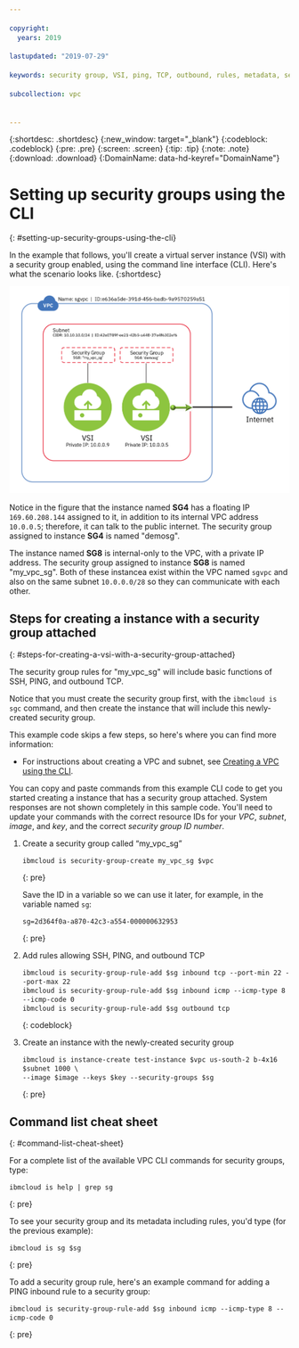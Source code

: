 ```yaml
---

copyright:
  years: 2019

lastupdated: "2019-07-29"

keywords: security group, VSI, ping, TCP, outbound, rules, metadata, setting up, vpc, vpc network

subcollection: vpc


---
```


{:shortdesc: .shortdesc}
{:new_window: target="_blank"}
{:codeblock: .codeblock}
{:pre: .pre}
{:screen: .screen}
{:tip: .tip}
{:note: .note}
{:download: .download}
{:DomainName: data-hd-keyref="DomainName"}

# Setting up security groups using the CLI
{: #setting-up-security-groups-using-the-cli}

In the example that follows, you'll create a virtual server instance (VSI) with a security group enabled, using the command line interface (CLI). Here's what the scenario looks like.
{:shortdesc}

![image3](/images/security-groups-schematic.png)

Notice in the figure that the instance named **SG4** has a floating IP `169.60.208.144` assigned to it, in addition to its internal VPC address `10.0.0.5`; therefore, it can talk to the public internet. The security group assigned to instance **SG4** is named "demosg".

The instance named **SG8** is internal-only to the VPC, with a private IP address. The security group assigned to instance **SG8** is named "my_vpc_sg". Both of these instancea exist within the VPC named `sgvpc` and also on the same subnet `10.0.0.0/28` so they can communicate with each other.

## Steps for creating a instance with a security group attached
{: #steps-for-creating-a-vsi-with-a-security-group-attached}

The security group rules for "my_vpc_sg" will include basic functions of SSH, PING, and outbound TCP.

Notice that you must create the security group first, with the `ibmcloud is sgc` command, and then create the instance that will include this newly-created security group.

This example code skips a few steps, so here's where you can find more information:

 * For instructions about creating a VPC and subnet, see [Creating a VPC using the CLI](/docs/vpc?topic=vpc-creating-a-vpc-using-cli).

You can copy and paste commands from this example CLI code to get you started creating a instance that has a security group attached. System responses are not shown completely in this sample code. You'll need to update your commands with the correct resource IDs for your _VPC_, _subnet_, _image_, and _key_, and the correct _security group ID number_.

1. Create a security group called “my_vpc_sg”

   ```
   ibmcloud is security-group-create my_vpc_sg $vpc
   ```
   {: pre}

   Save the ID in a variable so we can use it later, for example, in the variable named `sg`:

   ```
   sg=2d364f0a-a870-42c3-a554-000000632953
   ```
   {: pre}

2. Add rules allowing SSH, PING, and outbound TCP

   ```
   ibmcloud is security-group-rule-add $sg inbound tcp --port-min 22 --port-max 22
   ibmcloud is security-group-rule-add $sg inbound icmp --icmp-type 8 --icmp-code 0
   ibmcloud is security-group-rule-add $sg outbound tcp
   ```
   {: codeblock}

3. Create an instance with the newly-created security group

   ```
   ibmcloud is instance-create test-instance $vpc us-south-2 b-4x16 $subnet 1000 \ 
   --image $image --keys $key --security-groups $sg
   ```
   {: pre}

## Command list cheat sheet
{: #command-list-cheat-sheet}

For a complete list of the available VPC CLI commands for security groups, type:

```
ibmcloud is help | grep sg
```
{: pre}

To see your security group and its metadata including rules, you'd type (for the previous example):

```
ibmcloud is sg $sg
```
{: pre}

To add a security group rule, here's an example command for adding a PING inbound rule to a security group:

```
ibmcloud is security-group-rule-add $sg inbound icmp --icmp-type 8 --icmp-code 0

```
{: pre}
